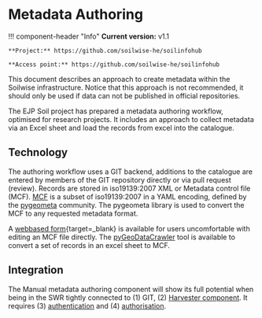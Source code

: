 # Metadata Authoring

!!! component-header "Info"
    **Current version:** v1.1

    **Project:** https://github.com/soilwise-he/soilinfohub

    **Access point:** https://github.com/soilwise-he/soilinfohub

This document describes an approach to create metadata within the Soilwise infrastructure. Notice that this approach is not recommended, it should only be used if data can not be published in official repositories.

The EJP Soil project has prepared a metadata authoring workflow, optimised for research projects. It includes an approach to collect metadata via an Excel sheet and load the records from excel into the catalogue.

## Technology

The authoring workflow uses a GIT backend, additions to the catalogue are entered by members of the GIT repository directly or via pull request (review). Records are stored in iso19139:2007 XML or Metadata control file (MCF). [MCF](https://geopython.github.io/pygeometa/reference/mcf/) is a subset of iso19139:2007 in a YAML encoding, defined by the [pygeometa](https://github.com/geopython/pygeometa) community. The pygeometa library is used to convert the MCF to any requested metadata format.

A [webbased form](https://osgeo.github.io/mdme){target=_blank} is available for users uncomfortable with editing an MCF file directly. The [pyGeoDataCrawler](https://pypi.org/project/geodatacrawler/) tool is available to convert a set of records in an excel sheet to MCF.

## Integration

The Manual metadata authoring component will show its full potential when being in the SWR tightly connected to (1) GIT, (2) [Harvester component](./ingestion.md). It requires (3) [authentication](user_management.md#authentication) and (4) [authorisation](user_management.md#authorisation).
